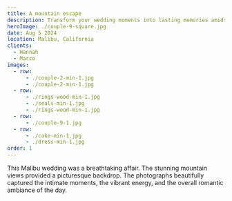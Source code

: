 ```yaml
---
title: A mountain escape
description: Transform your wedding moments into lasting memories amidst California's majestic mountains.
heroImage: ./couple-9-square.jpg
date: Aug 5 2024
location: Malibu, California
clients:
  - Hannah
  - Marco
images:
  - row:
      - ./couple-2-min-1.jpg
      - ./couple-2-min-1.jpg
  - row:
      - ./rings-wood-min-1.jpg
      - ./seals-min-1.jpg
      - ./rings-wood-min-1.jpg
  - row:
      - ./couple-9-1.jpg
  - row:
      - ./cake-min-1.jpg
      - ./dress-min-1.jpg
order: 1
---
```


This Malibu wedding was a breathtaking affair. The stunning mountain views provided a picturesque backdrop. The photographs beautifully captured the intimate moments, the vibrant energy, and the overall romantic ambiance of the day.

